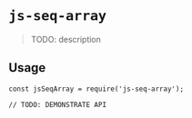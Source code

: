 # `js-seq-array`

> TODO: description

## Usage

```
const jsSeqArray = require('js-seq-array');

// TODO: DEMONSTRATE API
```
